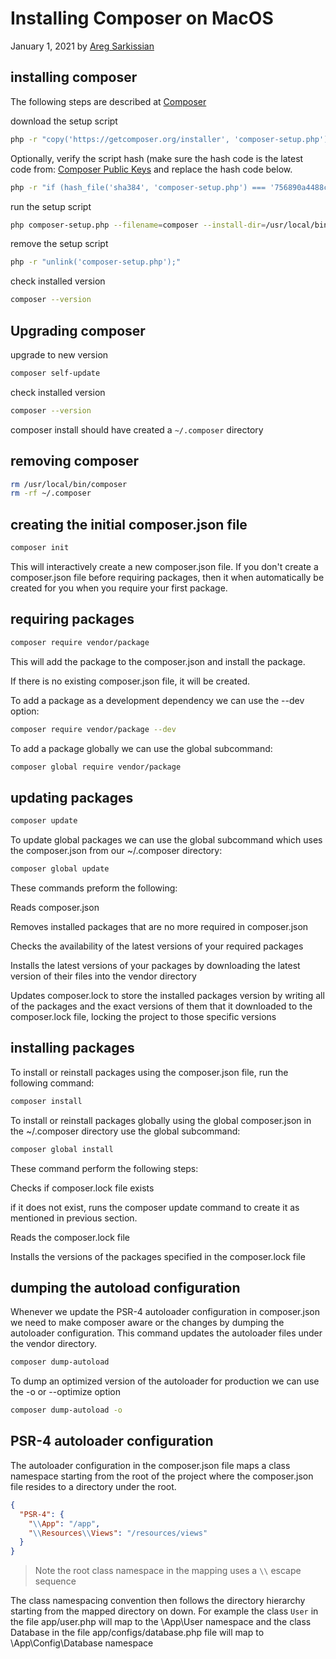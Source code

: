 # Installing Composer on MacOS

January 1, 2021 by [Areg Sarkissian](https://aregsar.com/about)

## installing composer

The following steps are described at [Composer](https://getcomposer.org/download)

download the setup script

```bash
php -r "copy('https://getcomposer.org/installer', 'composer-setup.php');"
```

Optionally, verify the script hash (make sure the hash code is the latest code from: [Composer Public Keys](https://composer.github.io/pubkeys.html) and replace the hash code below.

```bash
php -r "if (hash_file('sha384', 'composer-setup.php') === '756890a4488ce9024fc62c56153228907f1545c228516cbf63f885e036d37e9a59d27d63f46af1d4d07ee0f76181c7d3') { echo 'Installer verified'; } else { echo 'Installer corrupt'; unlink('composer-setup.php'); } echo PHP_EOL;"
```

run the setup script

```bash
php composer-setup.php --filename=composer --install-dir=/usr/local/bin
```

remove the setup script

```bash
php -r "unlink('composer-setup.php');"
```

check installed version

```bash
composer --version
```

## Upgrading composer

upgrade to new version

```bash
composer self-update
```

check installed version

```bash
composer --version
```

composer install should have created a `~/.composer` directory

## removing composer

```bash
rm /usr/local/bin/composer
rm -rf ~/.composer
```

## creating the initial composer.json file

```bash
composer init
```

This will interactively create a new composer.json file. If you don't create a composer.json file before requiring packages, then it when automatically be created for you when you require your first package.

## requiring packages

```bash
composer require vendor/package
```

This will add the package to the composer.json and install the package.

If there is no existing composer.json file, it will be created.

To add a package as a development dependency we can use the --dev option:

```bash
composer require vendor/package --dev
```

To add a package globally we can use the global subcommand:

```bash
composer global require vendor/package
```

## updating packages

```bash
composer update
```

To update global packages we can use the global subcommand which uses the composer.json from our ~/.composer directory:

```bash
composer global update
```

These commands preform the following:

Reads composer.json

Removes installed packages that are no more required in composer.json

Checks the availability of the latest versions of your required packages

Installs the latest versions of your packages by downloading the latest version of their files into the vendor directory

Updates composer.lock to store the installed packages version by writing all of the packages and the exact versions of them that it downloaded to the composer.lock file, locking the project to those specific versions

## installing packages

To install or reinstall packages using the composer.json file, run the following command:

```bash
composer install
```

To install or reinstall packages globally using the global composer.json in the ~/.composer directory use the global subcommand:

```bash
composer global install
```

These command perform the following steps:

Checks if composer.lock file exists

if it does not exist, runs the composer update command to create it as mentioned in previous section.

Reads the composer.lock file

Installs the versions of the packages specified in the composer.lock file

## dumping the autoload configuration

Whenever we update the PSR-4 autoloader configuration in composer.json we need to make composer aware or the changes
by dumping the autoloader configuration. This command updates the autoloader files under the vendor directory.

```bash
composer dump-autoload
```

To dump an optimized version of the autoloader for production we can use the -o or --optimize option

```bash
composer dump-autoload -o
```

## PSR-4 autoloader configuration

The autoloader configuration in the composer.json file maps a class namespace starting from the root of the project where the composer.json file resides to a directory under the root.

```json
{
  "PSR-4": {
    "\\App": "/app",
    "\\Resources\\Views": "/resources/views"
  }
}
```

> Note the root class namespace in the mapping uses a `\\` escape sequence

The class namespacing convention then follows the directory hierarchy starting from the mapped directory on down.
For example the class `User` in the file app/user.php will map to the \App\User namespace and the class Database in the file app/configs/database.php file will map to \App\Config\Database namespace
